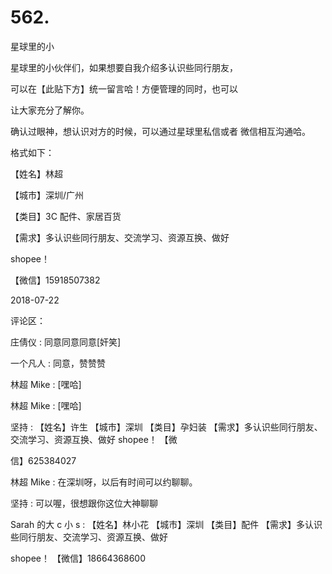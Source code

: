 # 562.

星球里的小

星球里的小伙伴们，如果想要自我介绍多认识些同行朋友，

可以在【此贴下方】统一留言哈！方便管理的同时，也可以

让大家充分了解你。

确认过眼神，想认识对方的时候，可以通过星球里私信或者 微信相互沟通哈。

格式如下：

【姓名】林超

【城市】深圳/广州

【类目】3C 配件、家居百货

【需求】多认识些同行朋友、交流学习、资源互换、做好

shopee！

【微信】15918507382

2018-07-22

评论区：

庄倩仪 : 同意同意同意[奸笑]

一个凡人 : 同意，赞赞赞

林超 Mike : [嘿哈]

林超 Mike : [嘿哈]

坚持 : 【姓名】许生 【城市】深圳 【类目】孕妇装 【需求】多认识些同行朋友、交流学习、资源互换、做好 shopee！ 【微

信】625384027

林超 Mike : 在深圳呀，以后有时间可以约聊聊。

坚持 : 可以喔，很想跟你这位大神聊聊

Sarah 的大 c 小 s : 【姓名】林小花 【城市】深圳 【类目】配件 【需求】多认识些同行朋友、交流学习、资源互换、做好

shopee！ 【微信】18664368600